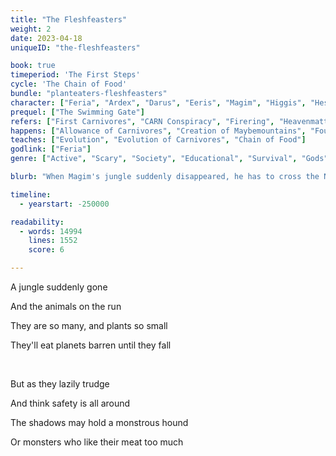 ```yaml
---
title: "The Fleshfeasters"
weight: 2
date: 2023-04-18
uniqueID: "the-fleshfeasters"

book: true
timeperiod: 'The First Steps'
cycle: 'The Chain of Food'
bundle: "planteaters-fleshfeasters"
character: ["Feria", "Ardex", "Darus", "Eeris", "Magim", "Higgis", "Hespryhound"]
prequel: ["The Swimming Gate"]
refers: ["First Carnivores", "CARN Conspiracy", "Firering", "Heavenmatter", "Soulsplitter", "Immortality", "Nightriver", "Aparant River", "Impossible Wall of Darus", "Mayfill", "Saursea", "Mouth of Din", "Origina"]
happens: ["Allowance of Carnivores", "Creation of Maybemountains", "Fourth Giant Extinction", "Split of Volarde", "Metamorphosis of Higgis"]
teaches: ["Evolution", "Evolution of Carnivores", "Chain of Food"]
godlink: ["Feria"]
genre: ["Active", "Scary", "Society", "Educational", "Survival", "Gods", "Travel", "Biology"]

blurb: "When Magim's jungle suddenly disappeared, he has to cross the Nightriver to find a new home. Exactly the place rumored to contain terrible monsters who do something unheard of: eat your flesh."

timeline:
  - yearstart: -250000

readability:
  - words: 14994
    lines: 1552
    score: 6

---
```


A jungle suddenly gone

And the animals on the run

They are so many, and plants so small

They'll eat planets barren until they fall

&nbsp;

But as they lazily trudge

And think safety is all around

The shadows may hold a monstrous hound

Or monsters who like their meat too much